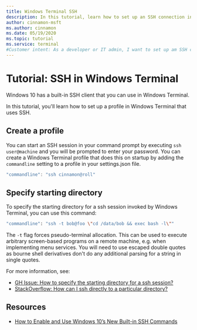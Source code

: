 ```yaml
---
title: Windows Terminal SSH
description: In this tutorial, learn how to set up an SSH connection in the Windows Terminal.
author: cinnamon-msft
ms.author: cinnamon
ms.date: 05/19/2020
ms.topic: tutorial
ms.service: terminal
#Customer intent: As a developer or IT admin, I want to set up am SSH connection in Windows Terminal so that I can connect to other servers.
---
```


# Tutorial: SSH in Windows Terminal

Windows 10 has a built-in SSH client that you can use in Windows Terminal.

In this tutorial, you'll learn how to set up a profile in Windows Terminal that uses SSH.

## Create a profile

You can start an SSH session in your command prompt by executing `ssh user@machine` and you will be prompted to enter your password. You can create a Windows Terminal profile that does this on startup by adding the `commandline` setting to a profile in your settings.json file.

```js
"commandline": "ssh cinnamon@roll"
```

## Specify starting directory

To specify the starting directory for a ssh session invoked by Windows Terminal, you can use this command:

```bash
"commandline": "ssh -t bob@foo \"cd /data/bob && exec bash -l\""
```

The `-t` flag forces pseudo-terminal allocation. This can be used to execute arbitrary screen-based programs on a remote machine, e.g. when implementing menu services. You will need to use escaped double quotes as bourne shell derivatives don't do any additional parsing for a string in single quotes.

For more information, see:

* [GH Issue: How to specify the starting directory for a ssh session?](https://github.com/MicrosoftDocs/terminal/issues/25)
* [StackOverflow: How can I ssh directly to a particular directory?](https://stackoverflow.com/questions/626533/how-can-i-ssh-directly-to-a-particular-directory)

## Resources

* [How to Enable and Use Windows 10’s New Built-in SSH Commands](https://www.howtogeek.com/336775/how-to-enable-and-use-windows-10s-built-in-ssh-commands/)
